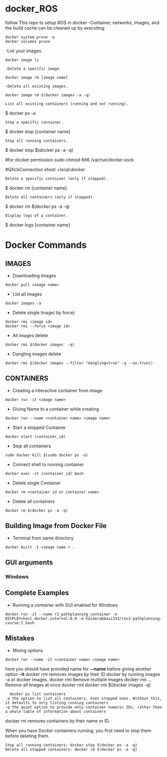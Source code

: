 # docker_ROS
follow This repo to setup ROS in docker
-Container, networks, images, and the build cache can be cleaned up by executing:
```
docker system prune -a
docker volumes prune
```

-List your images.

```docker image ls```

    -Delete a specific image.

```docker image rm [image name]```

    -Delete all existing images.

```docker image rm $(docker images -a -q)```

    List all existing containers (running and not running).

$ docker ps -a

    Stop a specific container.

$ docker stop [container name]

    Stop all running containers.

$ docker stop $(docker ps -a -q)


#for docker permission
sudo chmod 666 /var/run/docker.sock


#QXcbConnection
xhost +local:docker

    Delete a specific container (only if stopped).

$ docker rm [container name]

    Delete all containers (only if stopped).

$ docker rm $(docker ps -a -q)

    Display logs of a container.

$ docker logs [container name]


# Docker Commands


## IMAGES
- Downloading Images
```
docker pull <image name>
```
- List all images
```
docker images -a
```
- Delete single Image( by force)
```
docker rmi <image id> 
docker rmi --force <image id> 

```

- All images delete
```
docker rmi $(docker images  -q)
```
- Dangling images delete
```
docker rmi $(docker images --filter "dangling=true" -q --no-trunc)
```



## CONTAINERS
- Creating a interactive container  from image
```
docker run -it <image name>
```
- Giving Name to a container while creating
```
docker run --name <container name> <image name>
```
- Start a stopped Container
```
docker start (container_id)
```
- Stop all containers
```
sudo docker kill $(sudo docker ps -a)
```
- Connect shell to running container
```
docker exec -it (container_id) bash
```
- Delete single Container
```
docker rm <container id or container name>
```
- Delete all containers
```
docker rm $(docker ps -a -q)
```
## Building Image from Docker File
- Terminal from same directory
```
docker built -t <image name > .
```

## GUI arguments
### Windows

## Complete Examples
- Running a container with GUI enabled for Windows
```
docker run -it --name r2_pathplanning_container -e DISPLAY=host.docker.internal:0.0 -e haiderabbasi333/ros2-pathplanning-course:1 bash

```

## Mistakes
- Mixing options
```
docker run --name -it <container name> <image name>
```
here you should have provided name for **--name** before giving another option **-it**
docker rmi removes images by their ID docker by running 
images -a or docker images.
docker rmi <your-image-id>
  Remove multiple images
 docker rmi <your-image-id> <your-image-id> ...
  Remove all images at once
  docker rmi
  docker rmi $(docker images -q)
  
      docker ps list containers
    -a the option to list all containers, even stopped ones. Without this, it defaults to only listing running containers
    -q the quiet option to provide only container numeric IDs, rather than a whole table of information about containers
  
  
  docker rm removes containers by their name or ID.

When you have Docker containers running, you first need to stop them before deleting them.

    Stop all running containers: docker stop $(docker ps -a -q)
    Delete all stopped containers: docker rm $(docker ps -a -q)
